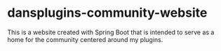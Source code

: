 # dansplugins-community-website
This is a website created with Spring Boot that is intended to serve as a home for the community centered around my plugins.
